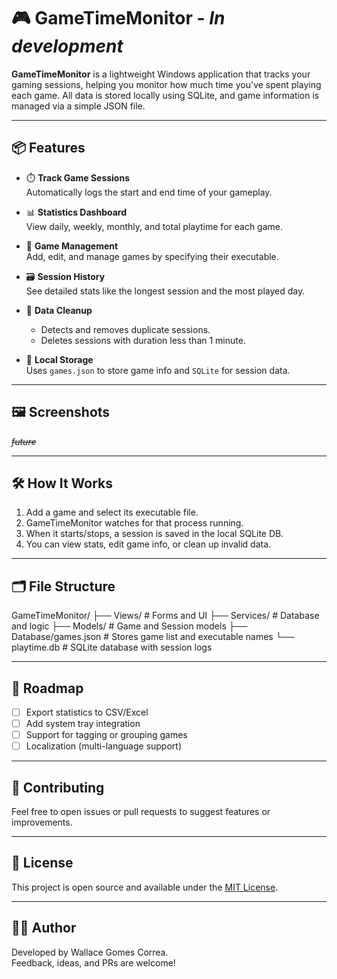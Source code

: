 # 🎮 GameTimeMonitor - *In development*

**GameTimeMonitor** is a lightweight Windows application that tracks your gaming sessions, helping you monitor how much time you've spent playing each game. All data is stored locally using SQLite, and game information is managed via a simple JSON file.

---

## 📦 Features

- ⏱️ **Track Game Sessions**  
  Automatically logs the start and end time of your gameplay.

- 📊 **Statistics Dashboard**  
  View daily, weekly, monthly, and total playtime for each game.

- 📝 **Game Management**  
  Add, edit, and manage games by specifying their executable.

- 🗃️ **Session History**  
  See detailed stats like the longest session and the most played day.

- 🧹 **Data Cleanup**  
  - Detects and removes duplicate sessions.  
  - Deletes sessions with duration less than 1 minute.

- 💾 **Local Storage**  
  Uses `games.json` to store game info and `SQLite` for session data.

---

## 🖼️ Screenshots

~~*future*~~

---

## 🛠️ How It Works

1. Add a game and select its executable file.
2. GameTimeMonitor watches for that process running.
3. When it starts/stops, a session is saved in the local SQLite DB.
4. You can view stats, edit game info, or clean up invalid data.

---

## 🗂️ File Structure
GameTimeMonitor/
├── Views/ # Forms and UI
├── Services/ # Database and logic
├── Models/ # Game and Session models
├── Database/games.json # Stores game list and executable names
└── playtime.db # SQLite database with session logs

---

## 🔄 Roadmap

- [ ] Export statistics to CSV/Excel  
- [ ] Add system tray integration  
- [ ] Support for tagging or grouping games  
- [ ] Localization (multi-language support)  

---

## 💬 Contributing

Feel free to open issues or pull requests to suggest features or improvements.

---

## 📄 License

This project is open source and available under the [MIT License](LICENSE).

---

## 👨‍💻 Author

Developed by Wallace Gomes Correa.  
Feedback, ideas, and PRs are welcome!
